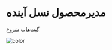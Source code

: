 <!-- _coverpage.md -->

# مدیرمحصول نسل آینده



[گیت‌هاب](https://github.com/alirho/ngpm)
[شروع](#مدیرمحصول-نسل-آینده)

<!-- background color -->

![color](#f0f0f0)
